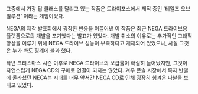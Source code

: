 그중에서 가장 탑 클래스를 달리고 있는 작품은 트라이포스에서 제작 중인 '테일즈 오브 일루션' 이라는 게임이었다. 

NEGA의 제작 발표회에서 굉장한 반응을 이끌어낸 이 작품은 최근 NEGA 드라이브용 플렛폼으로의 개발을 포기했다는 발표가 있었다. 
개발 취소의 이유로는 추가적인 그래픽 향상을 이루기 위해 NEGA 드라이브 성능이 부족하다고 개재되어 있었으나, 사실 그것은 누가 봐도 핑계에 불과 했다. 

작년 크리스마스 시즌 이후로 NEGA 드라이브의 보급률이 확실히 늘어났지만, 그것이 자연스럽게 NEGA CD의 구매로 연결이 되지는 않았다. 
겨우 콘솔 시장에서 흑자 반열에 올라섰던 NEGA는 시대를 너무 앞서간 NEGA CD로 인해 굉장히 힘겨운 나날을 보내고 있었다. 